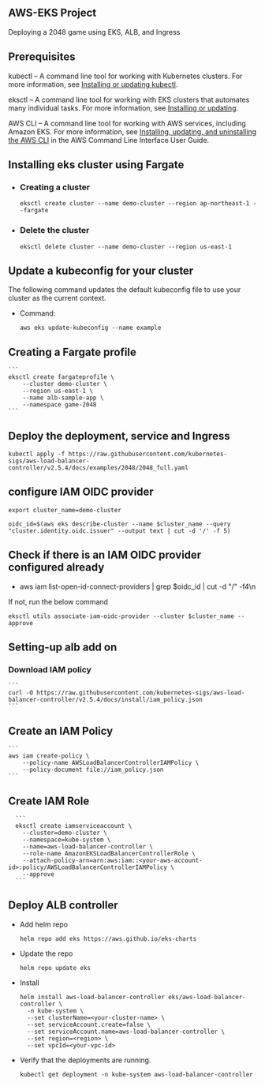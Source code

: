 ## AWS-EKS Project 

Deploying a 2048 game using EKS, ALB, and Ingress

## Prerequisites

kubectl – A command line tool for working with Kubernetes clusters. For more information, see [Installing or updating kubectl]("https://docs.aws.amazon.com/eks/latest/userguide/install-kubectl.html").

eksctl – A command line tool for working with EKS clusters that automates many individual tasks. For more information, see [Installing or updating]("https://docs.aws.amazon.com/eks/latest/userguide/eksctl.html").

AWS CLI – A command line tool for working with AWS services, including Amazon EKS. For more information, see [Installing, updating, and uninstalling the AWS CLI]("https://docs.aws.amazon.com/cli/latest/userguide/cli-chap-install.html") in the AWS Command Line Interface User Guide. 

## Installing eks cluster using Fargate

- ### Creating a cluster
    ```
    eksctl create cluster --name demo-cluster --region ap-northeast-1 --fargate
    ```

- ### Delete the cluster

    ```
    eksctl delete cluster --name demo-cluster --region us-east-1
     ```

## Update a kubeconfig for your cluster

The following command updates the default kubeconfig file to use your cluster as the current context.
- Command:
    ```
    aws eks update-kubeconfig --name example
    ```

## Creating a Fargate profile

    ```
    eksctl create fargateprofile \
        --cluster demo-cluster \
        --region us-east-1 \
        --name alb-sample-app \
        --namespace game-2048
    ```

## Deploy the deployment, service and Ingress

  ```
  kubectl apply -f https://raw.githubusercontent.com/kubernetes-sigs/aws-load-balancer-controller/v2.5.4/docs/examples/2048/2048_full.yaml
  ```

## configure IAM OIDC provider 

  ```
  export cluster_name=demo-cluster
  ```

  ```
  oidc_id=$(aws eks describe-cluster --name $cluster_name --query "cluster.identity.oidc.issuer" --output text | cut -d '/' -f 5) 
  ```

## Check if there is an IAM OIDC provider configured already

- aws iam list-open-id-connect-providers | grep $oidc_id | cut -d "/" -f4\n 

If not, run the below command
  ```
  eksctl utils associate-iam-oidc-provider --cluster $cluster_name --approve
  ```

## Setting-up alb add on

### Download IAM policy

    ```
    curl -O https://raw.githubusercontent.com/kubernetes-sigs/aws-load-balancer-controller/v2.5.4/docs/install/iam_policy.json
    ```

## Create an IAM Policy

    ```
    aws iam create-policy \
        --policy-name AWSLoadBalancerControllerIAMPolicy \
        --policy-document file://iam_policy.json
    ```

## Create IAM Role

      ```
      eksctl create iamserviceaccount \
        --cluster=demo-cluster \
        --namespace=kube-system \
        --name=aws-load-balancer-controller \
        --role-name AmazonEKSLoadBalancerControllerRole \
        --attach-policy-arn=arn:aws:iam::<your-aws-account-id>:policy/AWSLoadBalancerControllerIAMPolicy \
        --approve
      ```

## Deploy ALB controller

- Add helm repo
    ```
    helm repo add eks https://aws.github.io/eks-charts
    ```

- Update the repo
    ```
    helm repo update eks
    ```

- Install
  ```
  helm install aws-load-balancer-controller eks/aws-load-balancer-controller \            
    -n kube-system \
    --set clusterName=<your-cluster-name> \
    --set serviceAccount.create=false \
    --set serviceAccount.name=aws-load-balancer-controller \
    --set region=<region> \
    --set vpcId=<your-vpc-id>
  ```

- Verify that the deployments are running.
  ```
  kubectl get deployment -n kube-system aws-load-balancer-controller
  ```


